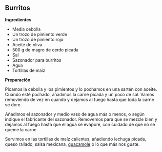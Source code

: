 ## Burritos

**Ingredientes**

- Media cebolla
- Un trozo de pimiento verde
- Un trozo de pimiento rojo
- Aceite de oliva
- 500 g de magro de cerdo picada
- Sal
- Sazonador para burritos
- Agua
- Tortillas de maíz

**Preparación**

Picamos la cebolla y los pimientos y lo pochamos en una sartén con aceite. Cuando esté pochado, añadimos la carne picada y un poco de sal. Vamos removiendo de vez en cuando y dejamos al fuego hasta que toda la carne se dore.

Añadimos el sazonador y medio vaso de agua más o menos, o según indique el fabricante del sazonador. Removemos para que se mezcle bien y dejamos al fuego hasta que el agua se evapore, con cuidado de que no se queme la carne.

Servimos en las tortillas de maíz calientes, añadiendo lechuga picada, queso rallado, salsa mexicana, [guacamole](../auxiliares/guacamole.md) o lo que más nos guste.
